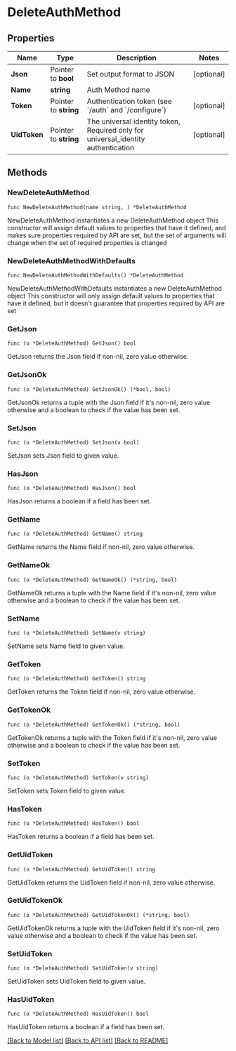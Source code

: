 # DeleteAuthMethod

## Properties

Name | Type | Description | Notes
------------ | ------------- | ------------- | -------------
**Json** | Pointer to **bool** | Set output format to JSON | [optional] 
**Name** | **string** | Auth Method name | 
**Token** | Pointer to **string** | Authentication token (see &#x60;/auth&#x60; and &#x60;/configure&#x60;) | [optional] 
**UidToken** | Pointer to **string** | The universal identity token, Required only for universal_identity authentication | [optional] 

## Methods

### NewDeleteAuthMethod

`func NewDeleteAuthMethod(name string, ) *DeleteAuthMethod`

NewDeleteAuthMethod instantiates a new DeleteAuthMethod object
This constructor will assign default values to properties that have it defined,
and makes sure properties required by API are set, but the set of arguments
will change when the set of required properties is changed

### NewDeleteAuthMethodWithDefaults

`func NewDeleteAuthMethodWithDefaults() *DeleteAuthMethod`

NewDeleteAuthMethodWithDefaults instantiates a new DeleteAuthMethod object
This constructor will only assign default values to properties that have it defined,
but it doesn't guarantee that properties required by API are set

### GetJson

`func (o *DeleteAuthMethod) GetJson() bool`

GetJson returns the Json field if non-nil, zero value otherwise.

### GetJsonOk

`func (o *DeleteAuthMethod) GetJsonOk() (*bool, bool)`

GetJsonOk returns a tuple with the Json field if it's non-nil, zero value otherwise
and a boolean to check if the value has been set.

### SetJson

`func (o *DeleteAuthMethod) SetJson(v bool)`

SetJson sets Json field to given value.

### HasJson

`func (o *DeleteAuthMethod) HasJson() bool`

HasJson returns a boolean if a field has been set.

### GetName

`func (o *DeleteAuthMethod) GetName() string`

GetName returns the Name field if non-nil, zero value otherwise.

### GetNameOk

`func (o *DeleteAuthMethod) GetNameOk() (*string, bool)`

GetNameOk returns a tuple with the Name field if it's non-nil, zero value otherwise
and a boolean to check if the value has been set.

### SetName

`func (o *DeleteAuthMethod) SetName(v string)`

SetName sets Name field to given value.


### GetToken

`func (o *DeleteAuthMethod) GetToken() string`

GetToken returns the Token field if non-nil, zero value otherwise.

### GetTokenOk

`func (o *DeleteAuthMethod) GetTokenOk() (*string, bool)`

GetTokenOk returns a tuple with the Token field if it's non-nil, zero value otherwise
and a boolean to check if the value has been set.

### SetToken

`func (o *DeleteAuthMethod) SetToken(v string)`

SetToken sets Token field to given value.

### HasToken

`func (o *DeleteAuthMethod) HasToken() bool`

HasToken returns a boolean if a field has been set.

### GetUidToken

`func (o *DeleteAuthMethod) GetUidToken() string`

GetUidToken returns the UidToken field if non-nil, zero value otherwise.

### GetUidTokenOk

`func (o *DeleteAuthMethod) GetUidTokenOk() (*string, bool)`

GetUidTokenOk returns a tuple with the UidToken field if it's non-nil, zero value otherwise
and a boolean to check if the value has been set.

### SetUidToken

`func (o *DeleteAuthMethod) SetUidToken(v string)`

SetUidToken sets UidToken field to given value.

### HasUidToken

`func (o *DeleteAuthMethod) HasUidToken() bool`

HasUidToken returns a boolean if a field has been set.


[[Back to Model list]](../README.md#documentation-for-models) [[Back to API list]](../README.md#documentation-for-api-endpoints) [[Back to README]](../README.md)


